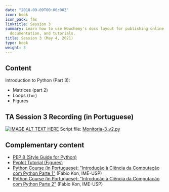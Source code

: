 ```yaml
---
date: "2018-09-09T00:00:00Z"
icon: book
icon_pack: fas
linktitle: Session 3
summary: Learn how to use Wowchemy's docs layout for publishing online courses, software
  documentation, and tutorials.
title: Session 3 (May 4, 2021)
type: book
weight: 3
---
```



## Content
Introduction to Python (Part 3):

- Matrices (part 2)
- Loops (`for`)
- Figures

## TA Session 3 Recording (in Portuguese)

[![IMAGE ALT TEXT HERE](https://img.youtube.com/vi/t4zG4EEcyMU/maxresdefault.jpg)](https://www.youtube.com/watch?v=t4zG4EEcyMU)
Script file: [Monitoria-3_v2.py](../Monitoria-3_v2.py)


## Complementary content
- [PEP 8 (Style Guide for Python)](https://www.python.org/dev/peps/pep-0008/)
- [Pyplot Tutorial (Figures)](https://matplotlib.org/2.0.2/users/pyplot_tutorial.html)
- [Python Course (in Portuguese): "Introdução à Ciência da Computação com Python Parte 1"](https://www.coursera.org/learn/ciencia-computacao-python-conceitos) (Fábio Kon, IME-USP)
- [Python Course (in Portuguese): "Introdução à Ciência da Computação com Python Parte 2"](https://www.coursera.org/learn/ciencia-computacao-python-conceitos-2) (Fábio Kon, IME-USP)
